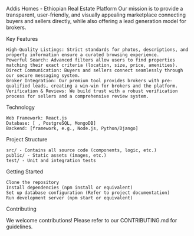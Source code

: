 Addis Homes - Ethiopian Real Estate Platform
 Our mission is to provide a transparent, user-friendly, and visually appealing marketplace connecting buyers and sellers directly, while also offering a lead generation model for brokers.

Key Features

    High-Quality Listings: Strict standards for photos, descriptions, and property information ensure a curated browsing experience.
    Powerful Search: Advanced filters allow users to find properties matching their exact criteria (location, size, price, amenities).
    Direct Communication: Buyers and sellers connect seamlessly through our secure messaging system.
    Broker Integration: Our premium tool provides brokers with pre-qualified leads, creating a win-win for brokers and the platform.
    Verification & Reviews: We build trust with a robust verification process for sellers and a comprehensive review system.


Technology

    Web Framework: React.js
    Database: [ , PostgreSQL, MongoDB]
    Backend: [framework, e.g., Node.js, Python/Django]

Project Structure

    src/ - Contains all source code (components, logic, etc.)
    public/ - Static assets (images, etc.)
    test/ - Unit and integration tests

Getting Started

    Clone the repository
    Install dependencies (npm install or equivalent)
    Set up database configuration (Refer to project documentation)
    Run development server (npm start or equivalent)

Contributing

We welcome contributions! Please refer to our CONTRIBUTING.md for guidelines.
